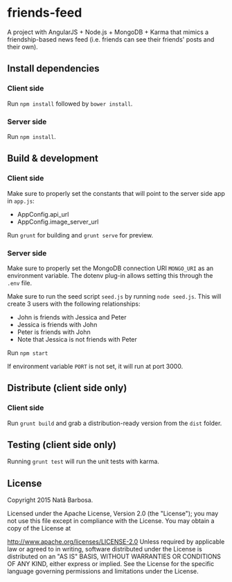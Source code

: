 # friends-feed

A project with AngularJS + Node.js + MongoDB + Karma that mimics a friendship-based news feed (i.e. friends can see their friends' posts and their own).

## Install dependencies

### Client side

Run `npm install` followed by `bower install`.

### Server side

Run `npm install`.

## Build & development

### Client side

Make sure to properly set the constants that will point to the server side app in `app.js`:

* AppConfig.api_url
* AppConfig.image_server_url

Run `grunt` for building and `grunt serve` for preview.

### Server side

Make sure to properly set the MongoDB connection URI `MONGO_URI` as an environment variable. The dotenv plug-in allows setting this through the `.env` file.

Make sure to run the seed script `seed.js` by running `node seed.js`. This will create 3 users with the following relationships:

* John is friends with Jessica and Peter
* Jessica is friends with John
* Peter is friends with John
* Note that Jessica is not friends with Peter

Run `npm start`

If environment variable `PORT` is not set, it will run at port 3000.

## Distribute (client side only)

### Client side

Run `grunt build` and grab a distribution-ready version from the `dist` folder.

## Testing (client side only)

Running `grunt test` will run the unit tests with karma.

## License
Copyright 2015 Natã Barbosa.

Licensed under the Apache License, Version 2.0 (the "License"); you may not use this file except in compliance with the License. You may obtain a copy of the License at

http://www.apache.org/licenses/LICENSE-2.0
Unless required by applicable law or agreed to in writing, software distributed under the License is distributed on an "AS IS" BASIS, WITHOUT WARRANTIES OR CONDITIONS OF ANY KIND, either express or implied. See the License for the specific language governing permissions and limitations under the License.